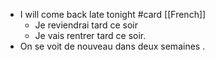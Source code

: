 - I will come back late tonight #card [[French]]
	- Je reviendrai tard ce soir
	- Je vais rentrer tard ce soir.
- On se voit
  de
  nouveau
  dans
  deux
  semaines
  .
